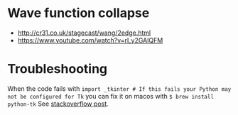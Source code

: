 Wave function collapse
===
* http://cr31.co.uk/stagecast/wang/2edge.html
* https://www.youtube.com/watch?v=rI_y2GAlQFM

Troubleshooting
===
When the code fails with `import _tkinter # If this fails your Python may not be configured for Tk`
you can fix it on macos with `$ brew install python-tk`
See [stackoverflow post](https://stackoverflow.com/questions/5459444/tkinter-python-may-not-be-configured-for-tk).